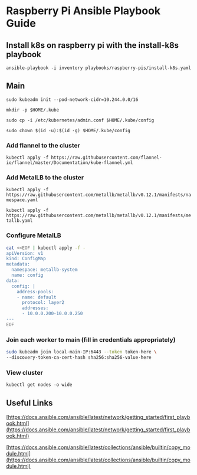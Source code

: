 # Raspberry Pi Ansible Playbook Guide

## Install k8s on raspberry pi with the install-k8s playbook

```ansible-playbook -i inventory playbooks/raspberry-pis/install-k8s.yaml```

## Main

```sudo kubeadm init --pod-network-cidr=10.244.0.0/16```

```mkdir -p $HOME/.kube```

```sudo cp -i /etc/kubernetes/admin.conf $HOME/.kube/config```

```sudo chown $(id -u):$(id -g) $HOME/.kube/config```

### Add flannel to the cluster

```kubectl apply -f https://raw.githubusercontent.com/flannel-io/flannel/master/Documentation/kube-flannel.yml```

### Add MetalLB to the cluster

```kubectl apply -f https://raw.githubusercontent.com/metallb/metallb/v0.12.1/manifests/namespace.yaml```

```kubectl apply -f https://raw.githubusercontent.com/metallb/metallb/v0.12.1/manifests/metallb.yaml```

### Configure MetalLB

```bash
cat <<EOF | kubectl apply -f -
apiVersion: v1
kind: ConfigMap
metadata:
  namespace: metallb-system
  name: config
data:
  config: |
    address-pools:
    - name: default
      protocol: layer2
      addresses:
      - 10.0.0.200-10.0.0.250
---
EOF
```

### Join each worker to main (fill in credentials appropriately)

```bash
sudo kubeadm join local-main-IP:6443 --token token-here \ 
--discovery-token-ca-cert-hash sha256:sha256-value-here
```

### View cluster

```kubectl get nodes -o wide```

## Useful Links

[https://docs.ansible.com/ansible/latest/network/getting_started/first_playbook.html](https://docs.ansible.com/ansible/latest/network/getting_started/first_playbook.html)

[https://docs.ansible.com/ansible/latest/collections/ansible/builtin/copy_module.html](https://docs.ansible.com/ansible/latest/collections/ansible/builtin/copy_module.html)
